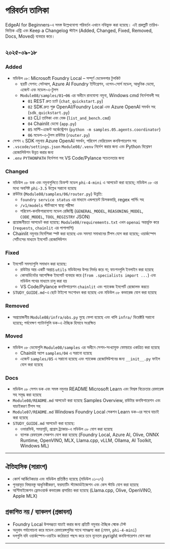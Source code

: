 <!--
CO_OP_TRANSLATOR_METADATA:
{
  "original_hash": "b02a49f9b47dc500f1b4791c01bb9501",
  "translation_date": "2025-09-22T17:38:01+00:00",
  "source_file": "CHANGELOG.md",
  "language_code": "bn"
}
-->
# পরিবর্তন তালিকা

EdgeAI for Beginners-এ সমস্ত উল্লেখযোগ্য পরিবর্তন এখানে নথিভুক্ত করা হয়েছে। এই প্রকল্পটি তারিখ-ভিত্তিক এন্ট্রি এবং Keep a Changelog স্টাইল (Added, Changed, Fixed, Removed, Docs, Moved) ব্যবহার করে।

## ২০২৫-০৯-১৮

### Added
- মডিউল ০৮: Microsoft Foundry Local – সম্পূর্ণ ডেভেলপার টুলকিট
  - ছয়টি সেশন: সেটআপ, Azure AI Foundry ইন্টিগ্রেশন, ওপেন-সোর্স মডেল, আধুনিক ডেমো, এজেন্ট এবং মডেল-এ-টুলস
  - `Module08/samples/01`–`06` এর অধীনে রানযোগ্য নমুনা, Windows cmd নির্দেশাবলী সহ
    - `01` REST দ্রুত চ্যাট (`chat_quickstart.py`)
    - `02` SDK দ্রুত শুরু OpenAI/Foundry Local এবং Azure OpenAI সমর্থন সহ (`sdk_quickstart.py`)
    - `03` CLI তালিকা এবং বেঞ্চ (`list_and_bench.cmd`)
    - `04` Chainlit ডেমো (`app.py`)
    - `05` মাল্টি-এজেন্ট অর্কেস্ট্রেশন (`python -m samples.05.agents.coordinator`)
    - `06` মডেল-এ-টুলস রাউটার (`router.py`)
- সেশন ২ SDK নমুনায় Azure OpenAI সমর্থন, পরিবেশ ভেরিয়েবল কনফিগারেশন সহ
- `.vscode/settings.json` `Module08/.venv` নির্দেশ করার জন্য এবং Python বিশ্লেষণ রেজোলিউশন উন্নত করার জন্য
- `.env` `PYTHONPATH` নির্দেশনা সহ VS Code/Pylance সচেতনতার জন্য

### Changed
- মডিউল ০৮ ডক এবং নমুনাগুলিতে ডিফল্ট মডেল `phi-4-mini` এ আপডেট করা হয়েছে; মডিউল ০৮ এর মধ্যে অবশিষ্ট `phi-3.5` উল্লেখ সরানো হয়েছে
- রাউটার (`Module08/samples/06/router.py`) উন্নতি:
  - `foundry service status` এর মাধ্যমে এন্ডপয়েন্ট ডিসকভারি, regex পার্সিং সহ
  - `/v1/models` স্টার্টআপে স্বাস্থ্য পরীক্ষা
  - পরিবেশ-কনফিগারযোগ্য মডেল রেজিস্ট্রি (`GENERAL_MODEL`, `REASONING_MODEL`, `CODE_MODEL`, `TOOL_REGISTRY` JSON)
- প্রয়োজনীয়তা আপডেট করা হয়েছে: `Module08/requirements.txt` এখন `openai` অন্তর্ভুক্ত করে (`requests`, `chainlit` এর পাশাপাশি)
- Chainlit নমুনার নির্দেশিকা স্পষ্ট করা হয়েছে এবং সমস্যা সমাধানের টিপস যোগ করা হয়েছে; ওয়ার্কস্পেস সেটিংসের মাধ্যমে ইমপোর্ট রেজোলিউশন

### Fixed
- ইমপোর্ট সমস্যাগুলি সমাধান করা হয়েছে:
  - রাউটার আর একটি অপ্রাপ্ত `utils` মডিউলের উপর নির্ভর করে না; ফাংশনগুলি ইনলাইন করা হয়েছে
  - কোঅর্ডিনেটর আপেক্ষিক ইমপোর্ট ব্যবহার করে (`from .specialists import ...`) এবং মডিউল পথের মাধ্যমে চালু করা হয়
  - VS Code/Pylance কনফিগারেশন `chainlit` এবং প্যাকেজ ইমপোর্ট রেজোলভ করতে
- `STUDY_GUIDE.md`-এ ছোট টাইপো সংশোধন করা হয়েছে এবং মডিউল ০৮ কভারেজ যোগ করা হয়েছে

### Removed
- অপ্রয়োজনীয় `Module08/infra/obs.py` মুছে ফেলা হয়েছে এবং খালি `infra/` ডিরেক্টরি সরানো হয়েছে; পর্যবেক্ষণ প্যাটার্নগুলি ডক-এ ঐচ্ছিক হিসাবে সংরক্ষিত

### Moved
- মডিউল ০৮ ডেমোগুলি `Module08/samples` এর অধীনে সেশন-সংখ্যাযুক্ত ফোল্ডারে একত্রিত করা হয়েছে
  - Chainlit অ্যাপ `samples/04` এ সরানো হয়েছে
  - এজেন্ট `samples/05` এ সরানো হয়েছে এবং প্যাকেজ রেজোলিউশনের জন্য `__init__.py` ফাইল যোগ করা হয়েছে

### Docs
- মডিউল ০৮ সেশন ডক এবং সমস্ত নমুনার README Microsoft Learn এবং বিশ্বস্ত বিক্রেতার রেফারেন্স সহ সমৃদ্ধ করা হয়েছে
- `Module08/README.md` আপডেট করা হয়েছে Samples Overview, রাউটার কনফিগারেশন এবং যাচাইকরণ টিপস সহ
- `Module07/README.md` Windows Foundry Local সেকশন Learn ডক-এর সাথে যাচাই করা হয়েছে
- `STUDY_GUIDE.md` আপডেট করা হয়েছে:
  - ওভারভিউ, সময়সূচি, প্রগ্রেস ট্র্যাকার-এ মডিউল ০৮ যোগ করা হয়েছে
  - ব্যাপক রেফারেন্স সেকশন যোগ করা হয়েছে (Foundry Local, Azure AI, Olive, ONNX Runtime, OpenVINO, MLX, Llama.cpp, vLLM, Ollama, AI Toolkit, Windows ML)

---

## ঐতিহাসিক (সারাংশ)
- কোর্স আর্কিটেকচার এবং মডিউল প্রতিষ্ঠিত হয়েছে (মডিউল ০১–০৭)
- পুনরাবৃত্ত বিষয়বস্তু আধুনিকীকরণ, ফরম্যাটিং স্ট্যান্ডার্ডাইজেশন এবং কেস স্টাডি যোগ করা হয়েছে
- অপ্টিমাইজেশন ফ্রেমওয়ার্ক কভারেজ প্রসারিত করা হয়েছে (Llama.cpp, Olive, OpenVINO, Apple MLX)

## প্রকাশিত নয় / ব্যাকলগ (প্রস্তাবনা)
- Foundry Local উপলব্ধতা যাচাই করার জন্য প্রতিটি নমুনার ঐচ্ছিক স্মোক টেস্ট
- অনুবাদ পর্যালোচনা করে মডেল রেফারেন্সগুলির সাথে সামঞ্জস্য করা (যেমন, `phi-4-mini`)
- দলগুলি যদি ওয়ার্কস্পেস-ওয়াইড কঠোরতা পছন্দ করে তবে ন্যূনতম pyright কনফিগারেশন যোগ করা

---

